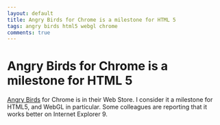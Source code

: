 ```yaml
---
layout: default
title: Angry Birds for Chrome is a milestone for HTML 5
tags: angry birds html5 webgl chrome
comments: true
---
```

# Angry Birds for Chrome is a milestone for HTML 5

[Angry Birds](https://www.angrybirds.com/) for Chrome is in their Web Store. I consider it a milestone for HTML5, and WebGL in particular. Some colleagues are reporting that it works better on Internet Explorer 9.
